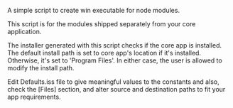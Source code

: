 A simple script to create win executable for node modules.

This script is for the modules shipped separately from your core application.

The installer generated with this script checks if the core app is installed. The default install path is set to core app's location if it's installed. Otherwise, it's set to 'Program Files'. In either case, the user is allowed to modify the install path.

Edit Defaults.iss file to give meaningful values to the constants and also, check the [Files] section, and alter source and destination paths to fit your app requirements.
